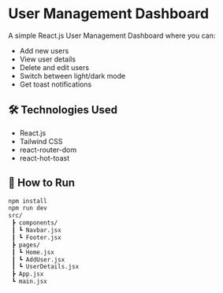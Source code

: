 # User Management Dashboard

A simple React.js User Management Dashboard where you can:
- Add new users
- View user details
- Delete and edit users
- Switch between light/dark mode
- Get toast notifications

## 🛠️ Technologies Used
- React.js
- Tailwind CSS
- react-router-dom
- react-hot-toast

## 🚀 How to Run
```bash
npm install
npm run dev
src/
 ┣ components/
 ┃ ┗ Navbar.jsx
 ┃ ┗ Footer.jsx
 ┣ pages/
 ┃ ┗ Home.jsx
 ┃ ┗ AddUser.jsx
 ┃ ┗ UserDetails.jsx
 ┣ App.jsx
 ┗ main.jsx
